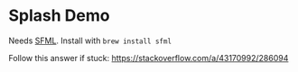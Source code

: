 #  Splash Demo

Needs [SFML](https://www.sfml-dev.org/index.php). Install with  `brew install sfml`


Follow this answer if stuck: https://stackoverflow.com/a/43170992/286094

